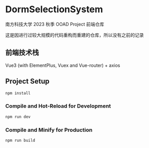 # DormSelectionSystem

南方科技大学 2023 秋季 OOAD Project 前端仓库

这是因进行过较大规模的代码重构而重建的仓库，所以没有之前的记录

## 前端技术栈

Vue3 (with ElementPlus, Vuex and Vue-router) + axios

## Project Setup

```sh
npm install
```

### Compile and Hot-Reload for Development

```sh
npm run dev
```

### Compile and Minify for Production

```sh
npm run build
```
